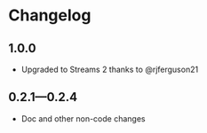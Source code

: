 # Changelog

## 1.0.0

- Upgraded to Streams 2 thanks to @rjferguson21

## 0.2.1—0.2.4

- Doc and other non-code changes